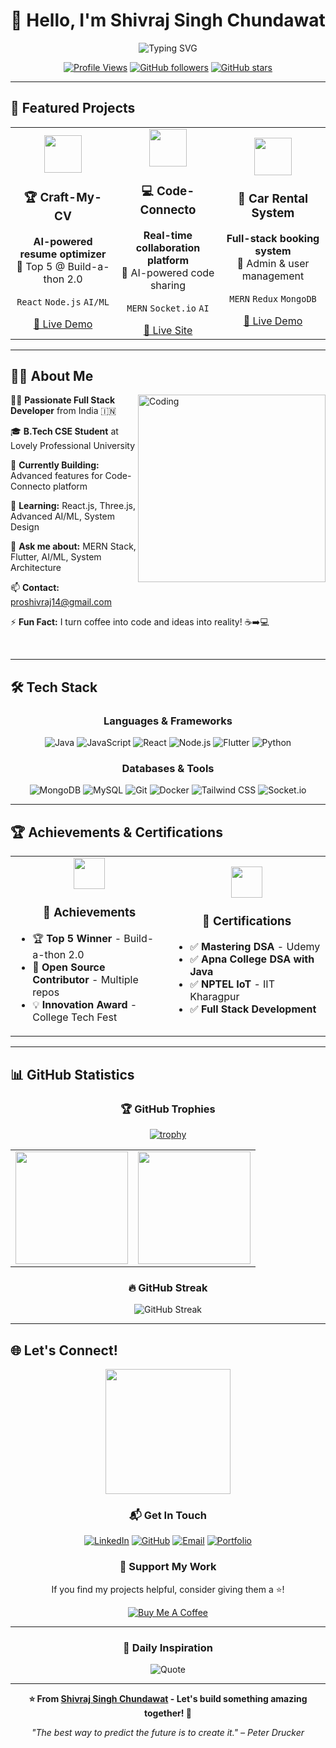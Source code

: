 <div align="center">

# 👋 Hello, I'm Shivraj Singh Chundawat

<img src="https://readme-typing-svg.herokuapp.com?font=Fira+Code&size=28&duration=3000&pause=1000&color=00D9FF&center=true&vCenter=true&width=500&lines=Full+Stack+Developer;MERN+Stack+Expert;AI+%26+ML+Explorer;Open+Source+Contributor" alt="Typing SVG" />

[![Profile Views](https://komarev.com/ghpvc/?username=Shivrajsingh14&label=Profile%20views&color=0e75b6&style=flat)](https://github.com/Shivrajsingh14)
[![GitHub followers](https://img.shields.io/github/followers/Shivrajsingh14?label=Followers&style=social)](https://github.com/Shivrajsingh14?tab=followers)
[![GitHub stars](https://img.shields.io/github/stars/Shivrajsingh14?label=Stars&style=social)](https://github.com/Shivrajsingh14)

</div>

---

## 🚀 Featured Projects

<div align="center">

<table>
<tr>
<td align="center" width="33%">
<img src="https://user-images.githubusercontent.com/74038190/212257454-16e3712e-945a-4ca2-b238-408ad0bf87e6.gif" width="60" height="60"/>
<h3>🏆 Craft-My-CV</h3>
<p><strong>AI-powered resume optimizer</strong><br/>
🥇 Top 5 @ Build-a-thon 2.0</p>
<p><code>React</code> <code>Node.js</code> <code>AI/ML</code></p>
<a href="https://craftmyycv.streamlit.app/">🔗 Live Demo</a>
</td>
<td align="center" width="33%">
<img src="https://hebbkx1anhila5yf.public.blob.vercel-storage.com/ChatGPT%20Image%20Jul%203%2C%202025%2C%2012_12_49%20PM-BeZaj6QlA1ehDpvJ7g7Ix75qeJ9WEi.png" width="60" height="60"/>
<h3>💻 Code-Connecto</h3>
<p><strong>Real-time collaboration platform</strong><br/>
🤝 AI-powered code sharing</p>
<p><code>MERN</code> <code>Socket.io</code> <code>AI</code></p>
<a href="https://codeconnecto.com/">🔗 Live Site</a>
</td>
<td align="center" width="33%">
<img src="https://user-images.githubusercontent.com/74038190/212257468-1e9a91f1-b626-4baa-b15d-5c385dfa7ed2.gif" width="60" height="60"/>
<h3>🚗 Car Rental System</h3>
<p><strong>Full-stack booking system</strong><br/>
📱 Admin & user management</p>
<p><code>MERN</code> <code>Redux</code> <code>MongoDB</code></p>
<a href="https://carwallah.netlify.app/">🔗 Live Demo</a>
</td>
</tr>
</table>

</div>

---

## 🧑‍💻 About Me

<img align="right" alt="Coding" width="300" src="https://user-images.githubusercontent.com/74038190/229223263-cf2e4b07-2615-4f87-9c38-e37600f8381a.gif">

🙋‍♂️ **Passionate Full Stack Developer** from India 🇮🇳

🎓 **B.Tech CSE Student** at Lovely Professional University

🔭 **Currently Building:** Advanced features for Code-Connecto platform

🌱 **Learning:** React.js, Three.js, Advanced AI/ML, System Design

💬 **Ask me about:** MERN Stack, Flutter, AI/ML, System Architecture

📫 **Contact:** [proshivraj14@gmail.com](mailto:proshivraj14@gmail.com)

⚡ **Fun Fact:** I turn coffee into code and ideas into reality! ☕➡️💻

<br clear="both">

---

## 🛠️ Tech Stack

<div align="center">

### Languages & Frameworks
![Java](https://img.shields.io/badge/Java-ED8B00?style=for-the-badge&logo=openjdk&logoColor=white)
![JavaScript](https://img.shields.io/badge/JavaScript-F7DF1E?style=for-the-badge&logo=javascript&logoColor=black)
![React](https://img.shields.io/badge/React-20232A?style=for-the-badge&logo=react&logoColor=61DAFB)
![Node.js](https://img.shields.io/badge/Node.js-43853D?style=for-the-badge&logo=node.js&logoColor=white)
![Flutter](https://img.shields.io/badge/Flutter-02569B?style=for-the-badge&logo=flutter&logoColor=white)
![Python](https://img.shields.io/badge/Python-3776AB?style=for-the-badge&logo=python&logoColor=white)

### Databases & Tools
![MongoDB](https://img.shields.io/badge/MongoDB-4EA94B?style=for-the-badge&logo=mongodb&logoColor=white)
![MySQL](https://img.shields.io/badge/MySQL-00000F?style=for-the-badge&logo=mysql&logoColor=white)
![Git](https://img.shields.io/badge/Git-F05032?style=for-the-badge&logo=git&logoColor=white)
![Docker](https://img.shields.io/badge/Docker-2496ED?style=for-the-badge&logo=docker&logoColor=white)
![Tailwind CSS](https://img.shields.io/badge/Tailwind_CSS-38B2AC?style=for-the-badge&logo=tailwind-css&logoColor=white)
![Socket.io](https://img.shields.io/badge/Socket.io-black?style=for-the-badge&logo=socket.io&badgeColor=010101)

</div>

---

## 🏆 Achievements & Certifications

<div align="center">

<table>
<tr>
<td align="center" width="50%">
<img src="https://user-images.githubusercontent.com/74038190/212284087-bbe7e430-757e-4901-90bf-4cd2ce3e1852.gif" width="50"/>
<h3>🥇 Achievements</h3>
<ul align="left">
<li>🏆 <strong>Top 5 Winner</strong> - Build-a-thon 2.0</li>
<li>🌟 <strong>Open Source Contributor</strong> - Multiple repos</li>
<li>💡 <strong>Innovation Award</strong> - College Tech Fest</li>
</ul>
</td>
<td align="center" width="50%">
<img src="https://user-images.githubusercontent.com/74038190/212284158-e840e285-664b-44d7-b79b-e264b5e54825.gif" width="50"/>
<h3>📜 Certifications</h3>
<ul align="left">
<li>✅ <strong>Mastering DSA</strong> - Udemy</li>
<li>✅ <strong>Apna College DSA with Java</strong></li>
<li>✅ <strong>NPTEL IoT</strong> - IIT Kharagpur</li>
<li>✅ <strong>Full Stack Development</strong></li>
</ul>
</td>
</tr>
</table>

</div>

---

## 📊 GitHub Statistics

<div align="center">

### 🏆 GitHub Trophies
[![trophy](https://github-profile-trophy.vercel.app/?username=Shivrajsingh14&theme=tokyonight&no-frame=false&no-bg=false&margin-w=4&row=1)](https://github.com/ryo-ma/github-profile-trophy)

<table>
<tr>
<td align="center">
<img height="180em" src="https://github-readme-stats.vercel.app/api?username=Shivrajsingh14&show_icons=true&theme=tokyonight&include_all_commits=true&count_private=true"/>
</td>
<td align="center">
<img height="180em" src="https://github-readme-stats.vercel.app/api/top-langs/?username=Shivrajsingh14&layout=compact&langs_count=8&theme=tokyonight"/>
</td>
</tr>
</table>

### 🔥 GitHub Streak
<img src="https://github-readme-streak-stats.herokuapp.com/?user=Shivrajsingh14&theme=tokyonight" alt="GitHub Streak" />

</div>

---

## 🌐 Let's Connect!

<div align="center">

<img src="https://user-images.githubusercontent.com/74038190/212284100-561aa473-3905-4a80-b561-0d28506553ee.gif" width="200">

### 📬 Get In Touch

[![LinkedIn](https://img.shields.io/badge/LinkedIn-0077B5?style=for-the-badge&logo=linkedin&logoColor=white)](https://linkedin.com/in/shivrajsingh14)
[![GitHub](https://img.shields.io/badge/GitHub-100000?style=for-the-badge&logo=github&logoColor=white)](https://github.com/Shivrajsingh14)
[![Email](https://img.shields.io/badge/Email-D14836?style=for-the-badge&logo=gmail&logoColor=white)](mailto:proshivraj14@gmail.com)
[![Portfolio](https://img.shields.io/badge/Portfolio-FF5722?style=for-the-badge&logo=todoist&logoColor=white)](https://github.com/Shivrajsingh14)

### 💝 Support My Work

If you find my projects helpful, consider giving them a ⭐!

[![Buy Me A Coffee](https://img.shields.io/badge/Buy%20Me%20A%20Coffee-FFDD00?style=for-the-badge&logo=buy-me-a-coffee&logoColor=black)](https://buymeacoffee.com/shivrajsingh14)

</div>

---

<div align="center">

### 💭 Daily Inspiration
![Quote](https://quotes-github-readme.vercel.app/api?type=horizontal&theme=tokyonight)

---

**⭐ From [Shivraj Singh Chundawat](https://github.com/Shivrajsingh14) - Let's build something amazing together! 🚀**

*"The best way to predict the future is to create it." – Peter Drucker*

</div>
